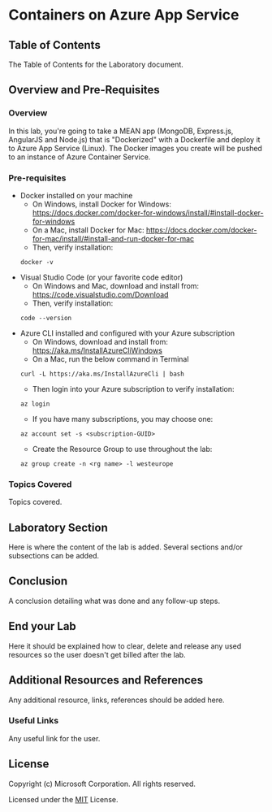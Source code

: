 # Containers on Azure App Service


## Table of Contents

The Table of Contents for the Laboratory document.


## Overview and Pre-Requisites

### Overview

In this lab, you're going to take a MEAN app (MongoDB, Express.js, AngularJS and Node.js) that is "Dockerized" with a Dockerfile and deploy it to Azure App Service (Linux). The Docker images you create will be pushed to an instance of Azure Container Service.

### Pre-requisites

- Docker installed on your machine
    - On Windows, install Docker for Windows: https://docs.docker.com/docker-for-windows/install/#install-docker-for-windows 
    - On a Mac, install Docker for Mac: https://docs.docker.com/docker-for-mac/install/#install-and-run-docker-for-mac 
    - Then, verify installation:
    ```
    docker -v
    ```
- Visual Studio Code (or your favorite code editor)
    - On Windows and Mac, download and install from: https://code.visualstudio.com/Download
    - Then, verify installation:
    ```
    code --version
    ```
- Azure CLI installed and configured with your Azure subscription
    - On Windows, download and install from: https://aka.ms/InstallAzureCliWindows 
    - On a Mac, run the below command in Terminal
    ```
    curl -L https://aka.ms/InstallAzureCli | bash
    ```
    - Then login into your Azure subscription to verify installation:
    ```
    az login
    ```
    - If you have many subscriptions, you may choose one:
    ```
    az account set -s <subscription-GUID>
    ```
    - Create the Resource Group to use throughout the lab:
    ```
    az group create -n <rg name> -l westeurope 
    ```


### Topics Covered

Topics covered.


## Laboratory Section

Here is where the content of the lab is added. Several sections and/or subsections can be added.


## Conclusion

A conclusion detailing what was done and any follow-up steps.


## End your Lab

Here it should be explained how to clear, delete and release any used resources so the user doesn't get billed after the lab.


## Additional Resources and References

Any additional resource, links, references should be added here.


### Useful Links

Any useful link for the user.


## License

Copyright (c) Microsoft Corporation. All rights reserved.

Licensed under the [MIT](LICENSE) License.